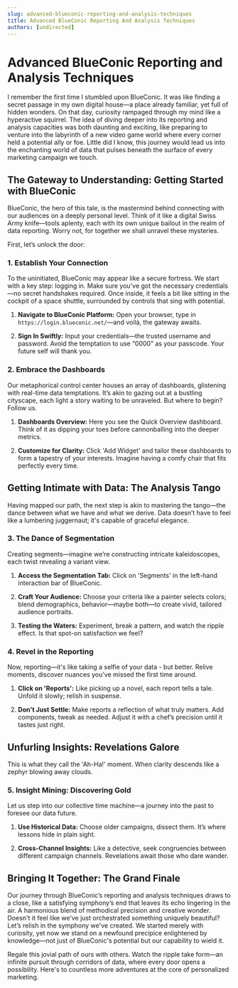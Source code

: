 ```yaml
---
slug: advanced-blueconic-reporting-and-analysis-techniques
title: Advanced BlueConic Reporting And Analysis Techniques
authors: [undirected]
---
```



# Advanced BlueConic Reporting and Analysis Techniques

I remember the first time I stumbled upon BlueConic. It was like finding a secret passage in my own digital house—a place already familiar, yet full of hidden wonders. On that day, curiosity rampaged through my mind like a hyperactive squirrel. The idea of diving deeper into its reporting and analysis capacities was both daunting and exciting, like preparing to venture into the labyrinth of a new video game world where every corner held a potential ally or foe. Little did I know, this journey would lead us into the enchanting world of data that pulses beneath the surface of every marketing campaign we touch.

## The Gateway to Understanding: Getting Started with BlueConic

BlueConic, the hero of this tale, is the mastermind behind connecting with our audiences on a deeply personal level. Think of it like a digital Swiss Army knife—tools aplenty, each with its own unique bailout in the realm of data reporting. Worry not, for together we shall unravel these mysteries.

First, let’s unlock the door: 

### 1. Establish Your Connection

To the uninitiated, BlueConic may appear like a secure fortress. We start with a key step: logging in. Make sure you've got the necessary credentials—no secret handshakes required. Once inside, it feels a bit like sitting in the cockpit of a space shuttle, surrounded by controls that sing with potential.

1. **Navigate to BlueConic Platform:** Open your browser, type in `https://login.blueconic.net/`—and voilà, the gateway awaits.
   
2. **Sign In Swiftly:** Input your credentials—the trusted username and password. Avoid the temptation to use “0000” as your passcode. Your future self will thank you.

### 2. Embrace the Dashboards

Our metaphorical control center houses an array of dashboards, glistening with real-time data temptations. It’s akin to gazing out at a bustling cityscape, each light a story waiting to be unraveled. But where to begin? Follow us.

1. **Dashboards Overview:** Here you see the Quick Overview dashboard. Think of it as dipping your toes before cannonballing into the deeper metrics.

2. **Customize for Clarity:** Click 'Add Widget' and tailor these dashboards to form a tapestry of your interests. Imagine having a comfy chair that fits perfectly every time.

## Getting Intimate with Data: The Analysis Tango

Having mapped our path, the next step is akin to mastering the tango—the dance between what we have and what we derive. Data doesn’t have to feel like a lumbering juggernaut; it's capable of graceful elegance.

### 3. The Dance of Segmentation

Creating segments—imagine we’re constructing intricate kaleidoscopes, each twist revealing a variant view.

1. **Access the Segmentation Tab:** Click on 'Segments' in the left-hand interaction bar of BlueConic. 

2. **Craft Your Audience:** Choose your criteria like a painter selects colors; blend demographics, behavior—maybe both—to create vivid, tailored audience portraits.

3. **Testing the Waters:** Experiment, break a pattern, and watch the ripple effect. Is that spot-on satisfaction we feel?

### 4. Revel in the Reporting

Now, reporting—it's like taking a selfie of your data - but better. Relive moments, discover nuances you’ve missed the first time around. 

1. **Click on 'Reports':** Like picking up a novel, each report tells a tale. Unfold it slowly; relish in suspense.

2. **Don't Just Settle:** Make reports a reflection of what truly matters. Add components, tweak as needed. Adjust it with a chef’s precision until it tastes just right.

## Unfurling Insights: Revelations Galore

This is what they call the 'Ah-Ha!' moment. When clarity descends like a zephyr blowing away clouds.

### 5. Insight Mining: Discovering Gold

Let us step into our collective time machine—a journey into the past to foresee our data future.

1. **Use Historical Data:** Choose older campaigns, dissect them. It’s where lessons hide in plain sight.

2. **Cross-Channel Insights:** Like a detective, seek congruencies between different campaign channels. Revelations await those who dare wander.

## Bringing It Together: The Grand Finale

Our journey through BlueConic’s reporting and analysis techniques draws to a close, like a satisfying symphony’s end that leaves its echo lingering in the air. A harmonious blend of methodical precision and creative wonder. Doesn't it feel like we’ve just orchestrated something uniquely beautiful? Let’s relish in the symphony we've created. We started merely with curiosity, yet now we stand on a newfound precipice enlightened by knowledge—not just of BlueConic's potential but our capability to wield it.

Regale this jovial path of ours with others. Watch the ripple take form—an infinite pursuit through corridors of data, where every door opens a possibility. Here's to countless more adventures at the core of personalized marketing.
```
